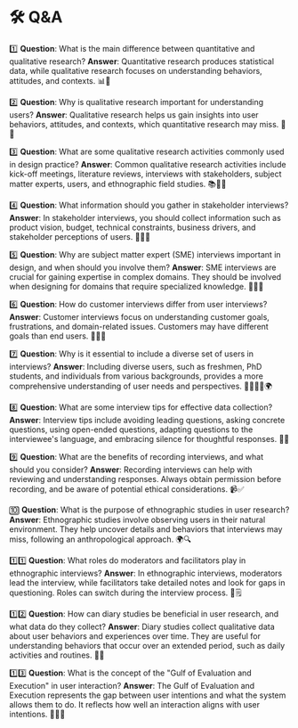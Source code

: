 # 🛠 Q\&A

1️⃣ **Question**: What is the main difference between quantitative and qualitative research? **Answer**: Quantitative research produces statistical data, while qualitative research focuses on understanding behaviors, attitudes, and contexts. 📊🧠

2️⃣ **Question**: Why is qualitative research important for understanding users? **Answer**: Qualitative research helps us gain insights into user behaviors, attitudes, and contexts, which quantitative research may miss. 🤔👥

3️⃣ **Question**: What are some qualitative research activities commonly used in design practice? **Answer**: Common qualitative research activities include kick-off meetings, literature reviews, interviews with stakeholders, subject matter experts, users, and ethnographic field studies. 📚🕵️‍♂️

4️⃣ **Question**: What information should you gather in stakeholder interviews? **Answer**: In stakeholder interviews, you should collect information such as product vision, budget, technical constraints, business drivers, and stakeholder perceptions of users. 👩‍💼🤝

5️⃣ **Question**: Why are subject matter expert (SME) interviews important in design, and when should you involve them? **Answer**: SME interviews are crucial for gaining expertise in complex domains. They should be involved when designing for domains that require specialized knowledge. 🧠👨‍🔬

6️⃣ **Question**: How do customer interviews differ from user interviews? **Answer**: Customer interviews focus on understanding customer goals, frustrations, and domain-related issues. Customers may have different goals than end users. 💼🤷‍♀️

7️⃣ **Question**: Why is it essential to include a diverse set of users in interviews? **Answer**: Including diverse users, such as freshmen, PhD students, and individuals from various backgrounds, provides a more comprehensive understanding of user needs and perspectives. 👩‍🎓👨‍🎓🌍

8️⃣ **Question**: What are some interview tips for effective data collection? **Answer**: Interview tips include avoiding leading questions, asking concrete questions, using open-ended questions, adapting questions to the interviewee's language, and embracing silence for thoughtful responses. 🤫🎤

9️⃣ **Question**: What are the benefits of recording interviews, and what should you consider? **Answer**: Recording interviews can help with reviewing and understanding responses. Always obtain permission before recording, and be aware of potential ethical considerations. 📹✅

🔟 **Question**: What is the purpose of ethnographic studies in user research? **Answer**: Ethnographic studies involve observing users in their natural environment. They help uncover details and behaviors that interviews may miss, following an anthropological approach. 🌍🔍

1️⃣1️⃣ **Question**: What roles do moderators and facilitators play in ethnographic interviews? **Answer**: In ethnographic interviews, moderators lead the interview, while facilitators take detailed notes and look for gaps in questioning. Roles can switch during the interview process. 👥🗒️

1️⃣2️⃣ **Question**: How can diary studies be beneficial in user research, and what data do they collect? **Answer**: Diary studies collect qualitative data about user behaviors and experiences over time. They are useful for understanding behaviors that occur over an extended period, such as daily activities and routines. 📆📝

1️⃣3️⃣ **Question**: What is the concept of the "Gulf of Evaluation and Execution" in user interaction? **Answer**: The Gulf of Evaluation and Execution represents the gap between user intentions and what the system allows them to do. It reflects how well an interaction aligns with user intentions. 🤷‍♂️🤖
